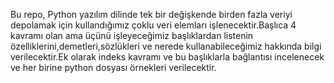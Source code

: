Bu repo, Python yazılım dilinde tek bir değişkende birden fazla veriyi depolamak için kullandığımız çoklu veri elemları işlenecektir.Başlıca 4 kavramı olan ama üçünü işleyeceğimiz başlıklardan listenin özelliklerini,demetleri,sözlükleri ve nerede kullanabileceğimiz hakkında bilgi verilecektir.Ek olarak indeks kavramı ve bu başlıklarla bağlantısı incelenecek ve her birine python dosyası örnekleri verilecektir.
